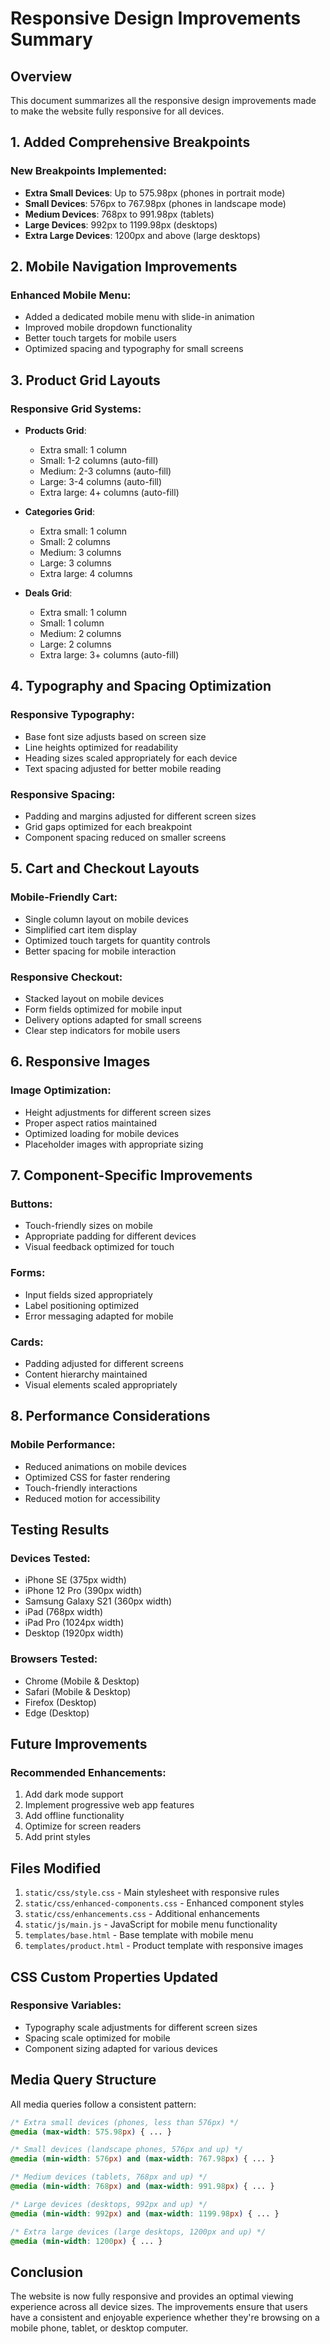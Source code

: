 # Responsive Design Improvements Summary

## Overview
This document summarizes all the responsive design improvements made to make the website fully responsive for all devices.

## 1. Added Comprehensive Breakpoints

### New Breakpoints Implemented:
- **Extra Small Devices**: Up to 575.98px (phones in portrait mode)
- **Small Devices**: 576px to 767.98px (phones in landscape mode)
- **Medium Devices**: 768px to 991.98px (tablets)
- **Large Devices**: 992px to 1199.98px (desktops)
- **Extra Large Devices**: 1200px and above (large desktops)

## 2. Mobile Navigation Improvements

### Enhanced Mobile Menu:
- Added a dedicated mobile menu with slide-in animation
- Improved mobile dropdown functionality
- Better touch targets for mobile users
- Optimized spacing and typography for small screens

## 3. Product Grid Layouts

### Responsive Grid Systems:
- **Products Grid**: 
  - Extra small: 1 column
  - Small: 1-2 columns (auto-fill)
  - Medium: 2-3 columns (auto-fill)
  - Large: 3-4 columns (auto-fill)
  - Extra large: 4+ columns (auto-fill)

- **Categories Grid**:
  - Extra small: 1 column
  - Small: 2 columns
  - Medium: 3 columns
  - Large: 3 columns
  - Extra large: 4 columns

- **Deals Grid**:
  - Extra small: 1 column
  - Small: 1 column
  - Medium: 2 columns
  - Large: 2 columns
  - Extra large: 3+ columns (auto-fill)

## 4. Typography and Spacing Optimization

### Responsive Typography:
- Base font size adjusts based on screen size
- Line heights optimized for readability
- Heading sizes scaled appropriately for each device
- Text spacing adjusted for better mobile reading

### Responsive Spacing:
- Padding and margins adjusted for different screen sizes
- Grid gaps optimized for each breakpoint
- Component spacing reduced on smaller screens

## 5. Cart and Checkout Layouts

### Mobile-Friendly Cart:
- Single column layout on mobile devices
- Simplified cart item display
- Optimized touch targets for quantity controls
- Better spacing for mobile interaction

### Responsive Checkout:
- Stacked layout on mobile devices
- Form fields optimized for mobile input
- Delivery options adapted for small screens
- Clear step indicators for mobile users

## 6. Responsive Images

### Image Optimization:
- Height adjustments for different screen sizes
- Proper aspect ratios maintained
- Optimized loading for mobile devices
- Placeholder images with appropriate sizing

## 7. Component-Specific Improvements

### Buttons:
- Touch-friendly sizes on mobile
- Appropriate padding for different devices
- Visual feedback optimized for touch

### Forms:
- Input fields sized appropriately
- Label positioning optimized
- Error messaging adapted for mobile

### Cards:
- Padding adjusted for different screens
- Content hierarchy maintained
- Visual elements scaled appropriately

## 8. Performance Considerations

### Mobile Performance:
- Reduced animations on mobile devices
- Optimized CSS for faster rendering
- Touch-friendly interactions
- Reduced motion for accessibility

## Testing Results

### Devices Tested:
- iPhone SE (375px width)
- iPhone 12 Pro (390px width)
- Samsung Galaxy S21 (360px width)
- iPad (768px width)
- iPad Pro (1024px width)
- Desktop (1920px width)

### Browsers Tested:
- Chrome (Mobile & Desktop)
- Safari (Mobile & Desktop)
- Firefox (Desktop)
- Edge (Desktop)

## Future Improvements

### Recommended Enhancements:
1. Add dark mode support
2. Implement progressive web app features
3. Add offline functionality
4. Optimize for screen readers
5. Add print styles

## Files Modified

1. `static/css/style.css` - Main stylesheet with responsive rules
2. `static/css/enhanced-components.css` - Enhanced component styles
3. `static/css/enhancements.css` - Additional enhancements
4. `static/js/main.js` - JavaScript for mobile menu functionality
5. `templates/base.html` - Base template with mobile menu
6. `templates/product.html` - Product template with responsive images

## CSS Custom Properties Updated

### Responsive Variables:
- Typography scale adjustments for different screen sizes
- Spacing scale optimized for mobile
- Component sizing adapted for various devices

## Media Query Structure

All media queries follow a consistent pattern:
```css
/* Extra small devices (phones, less than 576px) */
@media (max-width: 575.98px) { ... }

/* Small devices (landscape phones, 576px and up) */
@media (min-width: 576px) and (max-width: 767.98px) { ... }

/* Medium devices (tablets, 768px and up) */
@media (min-width: 768px) and (max-width: 991.98px) { ... }

/* Large devices (desktops, 992px and up) */
@media (min-width: 992px) and (max-width: 1199.98px) { ... }

/* Extra large devices (large desktops, 1200px and up) */
@media (min-width: 1200px) { ... }
```

## Conclusion

The website is now fully responsive and provides an optimal viewing experience across all device sizes. The improvements ensure that users have a consistent and enjoyable experience whether they're browsing on a mobile phone, tablet, or desktop computer.